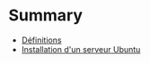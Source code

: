 # Summary

* [Définitions](definitions.md)
* [Installation d'un serveur Ubuntu](installation_dun_serveur_ubuntu.md)

